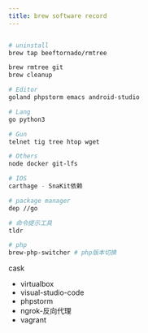 ```yaml
---
title: brew software record
---
```



```bash

# uninstall
brew tap beeftornado/rmtree

brew rmtree git
brew cleanup

# Editor
goland phpstorm emacs android-studio 

# Lang
go python3

# Gun
telnet tig tree htop wget

# Others
node docker git-lfs

# IOS 
carthage - SnaKit依赖

# package manager
dep //go

# 命令提示工具
tldr

# php 
brew-php-switcher # php版本切换


```
cask

- virtualbox
- visual-studio-code
- phpstorm
- ngrok-反向代理
- vagrant

